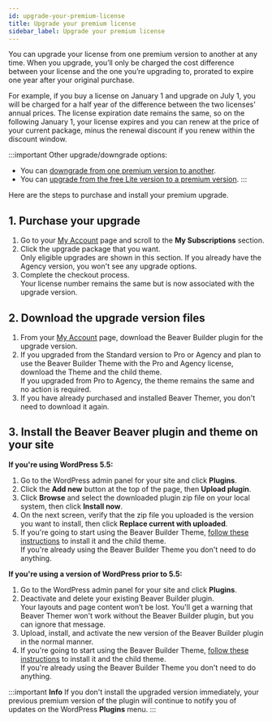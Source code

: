 ```yaml
---
id: upgrade-your-premium-license
title: Upgrade your premium license
sidebar_label: Upgrade your premium license
---
```


You can upgrade your license from one premium version to another at any time.
When you upgrade, you’ll only be charged the cost difference between your
license and the one you’re upgrading to, prorated to expire one year after
your original purchase.

For example, if you buy a license on January 1 and upgrade on July 1, you will
be charged for a half year of the difference between the two licenses' annual
prices. The license expiration date remains the same, so on the following
January 1, your license expires and you can renew at the price of your current
package, minus the renewal discount if you renew within the discount window.

:::important Other upgrade/downgrade options:

  * You can [downgrade from one premium version to another](/general/account-billing/downgrade-to-a-lower-version-of-beaver-builder.md).
  * You can [upgrade from the free Lite version to a premium version](/general/pre-sales/upgrade-from-free-to-premium-version-of-beaver-buidler.md).
:::

Here are the steps to purchase and install your premium upgrade.

## 1. Purchase your upgrade

  1. Go to your [My Account](https://www.wpbeaverbuilder.com/my-account/) page and scroll to the **My Subscriptions**  section.
  2. Click the upgrade package that you want.  
Only eligible upgrades are shown in this section. If you already have the
Agency version, you won't see any upgrade options.
  3.  Complete the checkout process.  
Your license number remains the same but is now associated with the upgrade
version.

## 2. Download the upgrade version files

  1. From your [My Account](https://www.wpbeaverbuilder.com/my-account/) page, download the Beaver Builder plugin for the upgrade version.
  2. If you upgraded from the Standard version to Pro or Agency and plan to use the Beaver Builder Theme with the Pro and Agency license, download the Theme and the child theme.  
  If you upgraded from Pro to Agency, the theme remains the same and no action is required.
  3. If you have already purchased and installed Beaver Themer, you don't need to download it again.

## 3. Install the Beaver Beaver plugin and theme on your site

**If you're using WordPress 5.5:**

1. Go to the WordPress admin panel for your site and click **Plugins**.
2. Click the **Add new** button at the top of the page, then **Upload plugin**.
3. Click **Browse** and select the downloaded plugin zip file on your local system, then click **Install now**.
3. On the next screen, verify that the zip file you uploaded is the version you want to install, then click **Replace current with uploaded**.
4. If you're going to start using the Beaver Builder Theme, [follow these instructions](/bb-theme/getting-started/install-the-bb-theme-and-child-theme.md) to install it and the child theme.  
If you're already using the Beaver Builder Theme you don't need to do anything.

**If you're using a version of WordPress prior to 5.5:**

  1. Go to the WordPress admin panel for your site and click **Plugins**.
  2. Deactivate and delete your existing Beaver Builder plugin.  
  Your layouts and page content won’t be lost. You'll get a warning that Beaver Themer won't work without the Beaver Builder plugin, but you can ignore that message.
  3. Upload, install, and activate the new version of the Beaver Builder plugin in the normal manner.
  4. If you're going to start using the Beaver Builder Theme, [follow these instructions](/bb-theme/getting-started/install-the-bb-theme-and-child-theme.md) to install it and the child theme.  
  If you're already using the Beaver Builder Theme you don't need to do anything.

:::important **Info**
If you don't install the upgraded version immediately, your previous
premium version of the plugin will continue to notify you of updates on the
WordPress **Plugins** menu.
:::
